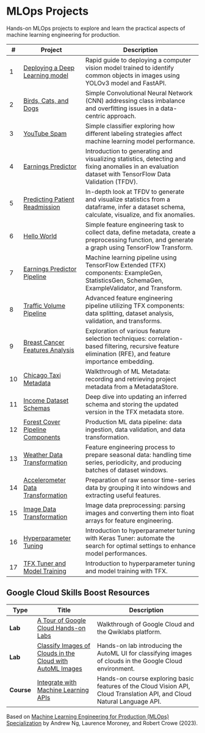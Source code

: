 # MLOps Projects

Hands-on MLOps projects to explore and learn the practical aspects of machine learning engineering for production.

| #   | Project                                                               | Description                                                                                                                                              |
| --- | --------------------------------------------------------------------- | -------------------------------------------------------------------------------------------------------------------------------------------------------- |
| 1   | [Deploying a Deep Learning model](01-deploying-a-deep-learning-model) | Rapid guide to deploying a computer vision model trained to identify common objects in images using YOLOv3 model and FastAPI.                            |
| 2   | [Birds, Cats, and Dogs](02-data-centric-approach)                     | Simple Convolutional Neural Network (CNN) addressing class imbalance and overfitting issues in a data-centric approach.                                  |
| 3   | [YouTube Spam](03-data-labeling)                                      | Simple classifier exploring how different labeling strategies affect machine learning model performance.                                                 |
| 4   | [Earnings Predictor](04-tensorflow-data-validation)                   | Introduction to generating and visualizing statistics, detecting and fixing anomalies in an evaluation dataset with TensorFlow Data Validation (TFDV).   |
| 5   | [Predicting Patient Readmission](05-data-validation)                  | In-depth look at TFDV to generate and visualize statistics from a dataframe, infer a dataset schema, calculate, visualize, and fix anomalies.            |
| 6   | [Hello World](06-simple-feature-engineering)                          | Simple feature engineering task to collect data, define metadata, create a preprocessing function, and generate a graph using TensorFlow Transform.      |
| 7   | [Earnings Predictor Pipeline](07-feature-engineering-pipeline)        | Machine learning pipeline using TensorFlow Extended (TFX) components: ExampleGen, StatisticsGen, SchemaGen, ExampleValidator, and Transform.             |
| 8   | [Traffic Volume Pipeline](08-feature-engineering)                     | Advanced feature engineering pipeline utilizing TFX components: data splitting, dataset analysis, validation, and transforms.                            |
| 9   | [Breast Cancer Features Analysis](09-feature-selection)               | Exploration of various feature selection techniques: correlation-based filtering, recursive feature elimination (RFE), and feature importance embedding. |
| 10  | [Chicago Taxi Metadata](10-ml-metadata)                               | Walkthrough of ML Metadata: recording and retrieving project metadata from a MetadataStore.                                                              |
| 11  | [Income Dataset Schemas](11-iterative-schema)                         | Deep dive into updating an inferred schema and storing the updated version in the TFX metadata store.                                                    |
| 12  | [Forest Cover Pipeline Components](12-data-pipeline-components)       | Production ML data pipeline: data ingestion, data validation, and data transformation.                                                                   |
| 13  | [Weather Data Transformation](13-time-series-data)                    | Feature engineering process to prepare seasonal data: handling time series, periodicity, and producing batches of dataset windows.                       |
| 14  | [Accelerometer Data Transformation](14-accelerometer-data)            | Preparation of raw sensor time-series data by grouping it into windows and extracting useful features.                                                   |
| 15  | [Image Data Transformation](15-image-data)                            | Image data preprocessing: parsing images and converting them into float arrays for feature engineering.                                                  |
| 16  | [Hyperparameter Tuning](16-keras-tuner)                               | Introduction to hyperparameter tuning with Keras Tuner: automate the search for optimal settings to enhance model performances.                          |
| 17  | [TFX Tuner and Model Training](17-tfx-tuner)                          | Introduction to hyperparameter tuning and model training with TFX.                                                                                       |

## Google Cloud Skills Boost Resources

| Type       | Title                                                                                                                        | Description                                                                                                              |
| ---------- | ---------------------------------------------------------------------------------------------------------------------------- | ------------------------------------------------------------------------------------------------------------------------ |
| **Lab**    | [A Tour of Google Cloud Hands-on Labs](https://www.cloudskillsboost.google/focuses/2794?parent=catalog)                      | Walkthrough of Google Cloud and the Qwiklabs platform.                                                                   |
| **Lab**    | [Classify Images of Clouds in the Cloud with AutoML Images](https://www.cloudskillsboost.google/focuses/8406?parent=catalog) | Hands-on lab introducing the AutoML UI for classifying images of clouds in the Google Cloud environment.                 |
| **Course** | [Integrate with Machine Learning APIs](https://www.cloudskillsboost.google/course_templates/630)                             | Hands-on course exploring basic features of the Cloud Vision API, Cloud Translation API, and Cloud Natural Language API. |

Based on [Machine Learning Engineering for Production (MLOps) Specialization](https://www.deeplearning.ai/courses/machine-learning-engineering-for-production-mlops/) by Andrew Ng, Laurence Moroney, and Robert Crowe (2023).
